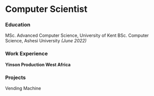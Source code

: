 # Computer Scientist

### Education
MSc. Advanced Computer Science, University of Kent
BSc. Computer Science, Ashesi University _(June 2022)_

### Work Experience
**Yinson Production West Africa**



### Projects
Vending Machine
